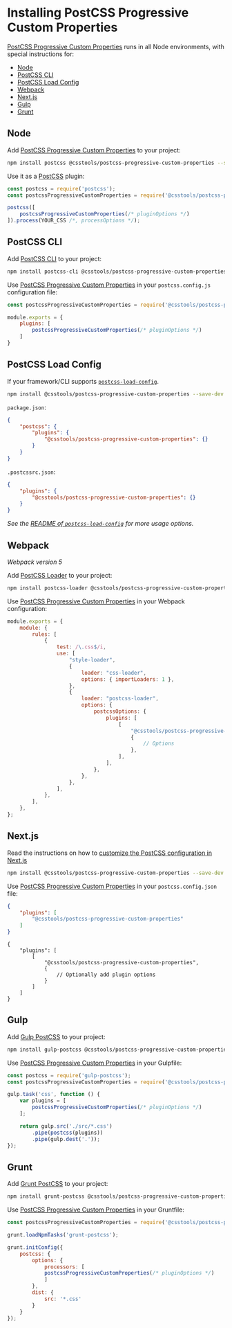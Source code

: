 # Installing PostCSS Progressive Custom Properties

[PostCSS Progressive Custom Properties] runs in all Node environments, with special instructions for:

- [Node](#node)
- [PostCSS CLI](#postcss-cli)
- [PostCSS Load Config](#postcss-load-config)
- [Webpack](#webpack)
- [Next.js](#nextjs)
- [Gulp](#gulp)
- [Grunt](#grunt)

## Node

Add [PostCSS Progressive Custom Properties] to your project:

```bash
npm install postcss @csstools/postcss-progressive-custom-properties --save-dev
```

Use it as a [PostCSS] plugin:

```js
const postcss = require('postcss');
const postcssProgressiveCustomProperties = require('@csstools/postcss-progressive-custom-properties');

postcss([
	postcssProgressiveCustomProperties(/* pluginOptions */)
]).process(YOUR_CSS /*, processOptions */);
```

## PostCSS CLI

Add [PostCSS CLI] to your project:

```bash
npm install postcss-cli @csstools/postcss-progressive-custom-properties --save-dev
```

Use [PostCSS Progressive Custom Properties] in your `postcss.config.js` configuration file:

```js
const postcssProgressiveCustomProperties = require('@csstools/postcss-progressive-custom-properties');

module.exports = {
	plugins: [
		postcssProgressiveCustomProperties(/* pluginOptions */)
	]
}
```

## PostCSS Load Config

If your framework/CLI supports [`postcss-load-config`](https://github.com/postcss/postcss-load-config).

```bash
npm install @csstools/postcss-progressive-custom-properties --save-dev
```

`package.json`:

```json
{
	"postcss": {
		"plugins": {
			"@csstools/postcss-progressive-custom-properties": {}
		}
	}
}
```

`.postcssrc.json`:

```json
{
	"plugins": {
		"@csstools/postcss-progressive-custom-properties": {}
	}
}
```

_See the [README of `postcss-load-config`](https://github.com/postcss/postcss-load-config#usage) for more usage options._

## Webpack

_Webpack version 5_

Add [PostCSS Loader] to your project:

```bash
npm install postcss-loader @csstools/postcss-progressive-custom-properties --save-dev
```

Use [PostCSS Progressive Custom Properties] in your Webpack configuration:

```js
module.exports = {
	module: {
		rules: [
			{
				test: /\.css$/i,
				use: [
					"style-loader",
					{
						loader: "css-loader",
						options: { importLoaders: 1 },
					},
					{
						loader: "postcss-loader",
						options: {
							postcssOptions: {
								plugins: [
									[
										"@csstools/postcss-progressive-custom-properties",
										{
											// Options
										},
									],
								],
							},
						},
					},
				],
			},
		],
	},
};
```

## Next.js

Read the instructions on how to [customize the PostCSS configuration in Next.js](https://nextjs.org/docs/advanced-features/customizing-postcss-config)

```bash
npm install @csstools/postcss-progressive-custom-properties --save-dev
```

Use [PostCSS Progressive Custom Properties] in your `postcss.config.json` file:

```json
{
	"plugins": [
		"@csstools/postcss-progressive-custom-properties"
	]
}
```

```json5
{
	"plugins": [
		[
			"@csstools/postcss-progressive-custom-properties",
			{
				// Optionally add plugin options
			}
		]
	]
}
```

## Gulp

Add [Gulp PostCSS] to your project:

```bash
npm install gulp-postcss @csstools/postcss-progressive-custom-properties --save-dev
```

Use [PostCSS Progressive Custom Properties] in your Gulpfile:

```js
const postcss = require('gulp-postcss');
const postcssProgressiveCustomProperties = require('@csstools/postcss-progressive-custom-properties');

gulp.task('css', function () {
	var plugins = [
		postcssProgressiveCustomProperties(/* pluginOptions */)
	];

	return gulp.src('./src/*.css')
		.pipe(postcss(plugins))
		.pipe(gulp.dest('.'));
});
```

## Grunt

Add [Grunt PostCSS] to your project:

```bash
npm install grunt-postcss @csstools/postcss-progressive-custom-properties --save-dev
```

Use [PostCSS Progressive Custom Properties] in your Gruntfile:

```js
const postcssProgressiveCustomProperties = require('@csstools/postcss-progressive-custom-properties');

grunt.loadNpmTasks('grunt-postcss');

grunt.initConfig({
	postcss: {
		options: {
			processors: [
			postcssProgressiveCustomProperties(/* pluginOptions */)
			]
		},
		dist: {
			src: '*.css'
		}
	}
});
```

[Gulp PostCSS]: https://github.com/postcss/gulp-postcss
[Grunt PostCSS]: https://github.com/nDmitry/grunt-postcss
[PostCSS]: https://github.com/postcss/postcss
[PostCSS CLI]: https://github.com/postcss/postcss-cli
[PostCSS Loader]: https://github.com/postcss/postcss-loader
[PostCSS Progressive Custom Properties]: https://github.com/csstools/postcss-plugins/tree/main/plugins/postcss-progressive-custom-properties
[Next.js]: https://nextjs.org
